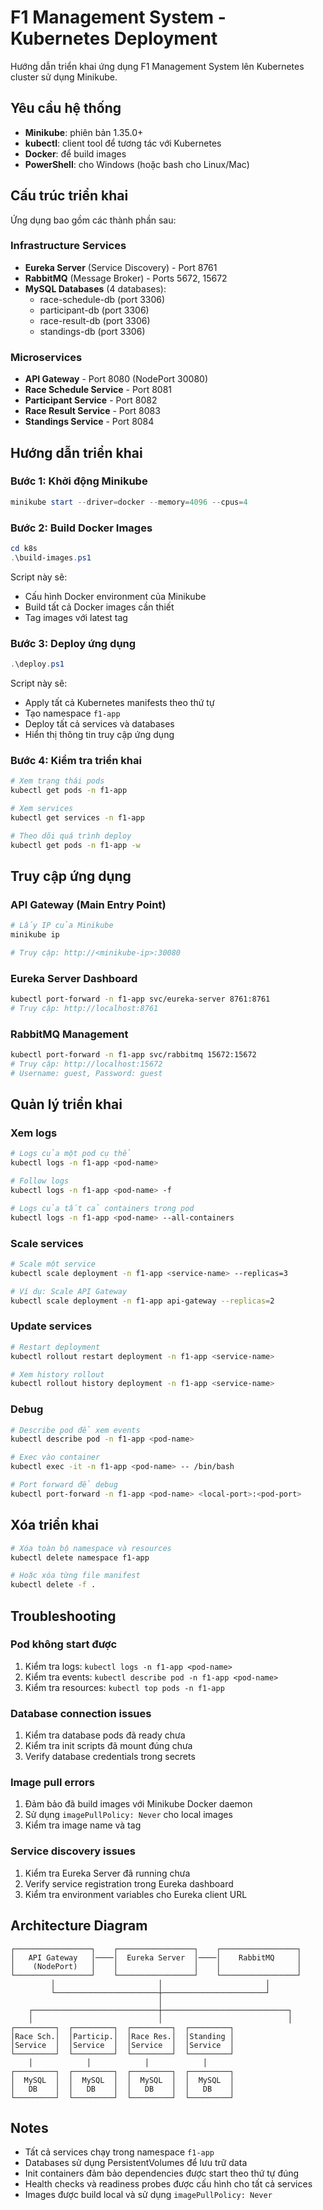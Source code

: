 # F1 Management System - Kubernetes Deployment

Hướng dẫn triển khai ứng dụng F1 Management System lên Kubernetes cluster sử dụng Minikube.

## Yêu cầu hệ thống

- **Minikube**: phiên bản 1.35.0+
- **kubectl**: client tool để tương tác với Kubernetes
- **Docker**: để build images
- **PowerShell**: cho Windows (hoặc bash cho Linux/Mac)

## Cấu trúc triển khai

Ứng dụng bao gồm các thành phần sau:

### Infrastructure Services
- **Eureka Server** (Service Discovery) - Port 8761
- **RabbitMQ** (Message Broker) - Ports 5672, 15672
- **MySQL Databases** (4 databases):
  - race-schedule-db (port 3306)
  - participant-db (port 3306)  
  - race-result-db (port 3306)
  - standings-db (port 3306)

### Microservices
- **API Gateway** - Port 8080 (NodePort 30080)
- **Race Schedule Service** - Port 8081
- **Participant Service** - Port 8082
- **Race Result Service** - Port 8083
- **Standings Service** - Port 8084

## Hướng dẫn triển khai

### Bước 1: Khởi động Minikube

```powershell
minikube start --driver=docker --memory=4096 --cpus=4
```

### Bước 2: Build Docker Images

```powershell
cd k8s
.\build-images.ps1
```

Script này sẽ:
- Cấu hình Docker environment của Minikube
- Build tất cả Docker images cần thiết
- Tag images với latest tag

### Bước 3: Deploy ứng dụng

```powershell
.\deploy.ps1
```

Script này sẽ:
- Apply tất cả Kubernetes manifests theo thứ tự
- Tạo namespace `f1-app`
- Deploy tất cả services và databases
- Hiển thị thông tin truy cập ứng dụng

### Bước 4: Kiểm tra triển khai

```bash
# Xem trạng thái pods
kubectl get pods -n f1-app

# Xem services
kubectl get services -n f1-app

# Theo dõi quá trình deploy
kubectl get pods -n f1-app -w
```

## Truy cập ứng dụng

### API Gateway (Main Entry Point)
```bash
# Lấy IP của Minikube
minikube ip

# Truy cập: http://<minikube-ip>:30080
```

### Eureka Server Dashboard
```bash
kubectl port-forward -n f1-app svc/eureka-server 8761:8761
# Truy cập: http://localhost:8761
```

### RabbitMQ Management
```bash
kubectl port-forward -n f1-app svc/rabbitmq 15672:15672
# Truy cập: http://localhost:15672
# Username: guest, Password: guest
```

## Quản lý triển khai

### Xem logs
```bash
# Logs của một pod cụ thể
kubectl logs -n f1-app <pod-name>

# Follow logs
kubectl logs -n f1-app <pod-name> -f

# Logs của tất cả containers trong pod
kubectl logs -n f1-app <pod-name> --all-containers
```

### Scale services
```bash
# Scale một service
kubectl scale deployment -n f1-app <service-name> --replicas=3

# Ví dụ: Scale API Gateway
kubectl scale deployment -n f1-app api-gateway --replicas=2
```

### Update services
```bash
# Restart deployment
kubectl rollout restart deployment -n f1-app <service-name>

# Xem history rollout
kubectl rollout history deployment -n f1-app <service-name>
```

### Debug
```bash
# Describe pod để xem events
kubectl describe pod -n f1-app <pod-name>

# Exec vào container
kubectl exec -it -n f1-app <pod-name> -- /bin/bash

# Port forward để debug
kubectl port-forward -n f1-app <pod-name> <local-port>:<pod-port>
```

## Xóa triển khai

```bash
# Xóa toàn bộ namespace và resources
kubectl delete namespace f1-app

# Hoặc xóa từng file manifest
kubectl delete -f .
```

## Troubleshooting

### Pod không start được
1. Kiểm tra logs: `kubectl logs -n f1-app <pod-name>`
2. Kiểm tra events: `kubectl describe pod -n f1-app <pod-name>`
3. Kiểm tra resources: `kubectl top pods -n f1-app`

### Database connection issues
1. Kiểm tra database pods đã ready chưa
2. Kiểm tra init scripts đã mount đúng chưa
3. Verify database credentials trong secrets

### Image pull errors
1. Đảm bảo đã build images với Minikube Docker daemon
2. Sử dụng `imagePullPolicy: Never` cho local images
3. Kiểm tra image name và tag

### Service discovery issues
1. Kiểm tra Eureka Server đã running chưa
2. Verify service registration trong Eureka dashboard
3. Kiểm tra environment variables cho Eureka client URL

## Architecture Diagram

```
┌─────────────────┐    ┌─────────────────┐    ┌─────────────────┐
│   API Gateway   │────│  Eureka Server  │────│    RabbitMQ     │
│    (NodePort)   │    │                 │    │                 │
└─────────────────┘    └─────────────────┘    └─────────────────┘
         │                       │                       │
         └───────────────────────┼───────────────────────┘
                                 │
    ┌────────────────────────────┼────────────────────────────┐
    │                            │                            │
┌─────────┐  ┌─────────┐  ┌─────────┐  ┌─────────┐
│Race Sch.│  │Particip.│  │Race Res.│  │Standing │
│Service  │  │Service  │  │Service  │  │Service  │
└─────────┘  └─────────┘  └─────────┘  └─────────┘
    │            │            │            │
┌─────────┐  ┌─────────┐  ┌─────────┐  ┌─────────┐
│  MySQL  │  │  MySQL  │  │  MySQL  │  │  MySQL  │
│   DB    │  │   DB    │  │   DB    │  │   DB    │
└─────────┘  └─────────┘  └─────────┘  └─────────┘
```

## Notes

- Tất cả services chạy trong namespace `f1-app`
- Databases sử dụng PersistentVolumes để lưu trữ data
- Init containers đảm bảo dependencies được start theo thứ tự đúng
- Health checks và readiness probes được cấu hình cho tất cả services
- Images được build local và sử dụng `imagePullPolicy: Never`